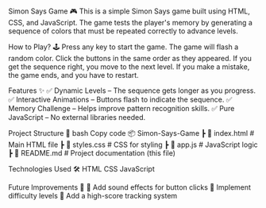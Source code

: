 Simon Says Game 🎮
This is a simple Simon Says game built using HTML, CSS, and JavaScript. The game tests the player's memory by generating a sequence of colors that must be repeated correctly to advance levels.

How to Play? 🕹️
Press any key to start the game.
The game will flash a random color.
Click the buttons in the same order as they appeared.
If you get the sequence right, you move to the next level.
If you make a mistake, the game ends, and you have to restart.

Features ✨
✅ Dynamic Levels – The sequence gets longer as you progress.
✅ Interactive Animations – Buttons flash to indicate the sequence.
✅ Memory Challenge – Helps improve pattern recognition skills.
✅ Pure JavaScript – No external libraries needed.

Project Structure 📁
bash
Copy code
📦 Simon-Says-Game
 ┣ 📜 index.html   # Main HTML file
 ┣ 📜 styles.css   # CSS for styling
 ┣ 📜 app.js       # JavaScript logic
 ┣ 📜 README.md    # Project documentation (this file)

 
Technologies Used 🛠️
HTML
CSS
JavaScript

Future Improvements 🚀
🔹 Add sound effects for button clicks
🔹 Implement difficulty levels
🔹 Add a high-score tracking system
